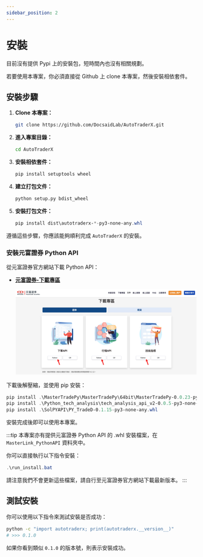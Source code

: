 ```yaml
---
sidebar_position: 2
---
```


# 安裝

目前沒有提供 Pypi 上的安裝包，短時間內也沒有相關規劃。

若要使用本專案，你必須直接從 Github 上 clone 本專案，然後安裝相依套件。

## 安裝步驟

1. **Clone 本專案：**

   ```bash
   git clone https://github.com/DocsaidLab/AutoTraderX.git
   ```

2. **進入專案目錄：**

   ```bash
   cd AutoTraderX
   ```

3. **安裝相依套件：**

   ```bash
   pip install setuptools wheel
   ```

4. **建立打包文件：**

   ```bash
   python setup.py bdist_wheel
   ```

5. **安裝打包文件：**

   ```powershell
   pip install dist\autotraderx-*-py3-none-any.whl
   ```

遵循這些步驟，你應該能夠順利完成 `AutoTraderX` 的安裝。

### 安裝元富證券 Python API

從元富證券官方網站下載 Python API：

- [**元富證券-下載專區**](https://mlapi.masterlink.com.tw/web_api/service/home#download)

  ![download](./img/download.jpg)

下載後解壓縮，並使用 pip 安裝：

```powershell
pip install .\MasterTradePy\MasterTradePy\64bit\MasterTradePy-0.0.23-py3-none-win_amd64.whl
pip install .\Python_tech_analysis\tech_analysis_api_v2-0.0.5-py3-none-win_amd64.whl
pip install .\SolPYAPI\PY_TradeD-0.1.15-py3-none-any.whl
```

安裝完成後即可以使用本專案。

:::tip
本專案亦有提供元富證券 Python API 的 .whl 安裝檔案，在 `MasterLink_PythonAPI` 資料夾中。

你可以直接執行以下指令安裝：

```powershell
.\run_install.bat
```

請注意我們不會更新這些檔案，請自行至元富證券官方網站下載最新版本。
:::

## 測試安裝

你可以使用以下指令來測試安裝是否成功：

```bash
python -c "import autotraderx; print(autotraderx.__version__)"
# >>> 0.1.0
```

如果你看到類似 `0.1.0` 的版本號，則表示安裝成功。
